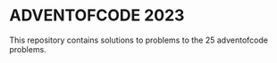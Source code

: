 # ADVENTOFCODE 2023
This repository contains solutions to problems to the 25 adventofcode problems.
